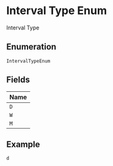 
# Interval Type Enum

Interval Type

## Enumeration

`IntervalTypeEnum`

## Fields

| Name |
|  --- |
| `D` |
| `W` |
| `M` |

## Example

```
d
```


